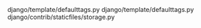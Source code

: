 <change>
<file change-number-for-this-file="1">django/template/defaulttags.py</file>
<original line-count="12" no-ellipsis="true"><![CDATA[
    def render(self, context):
        from django.urls import reverse, NoReverseMatch
        args = [arg.resolve(context) for arg in self.args]
        kwargs = {k: v.resolve(context) for k, v in self.kwargs.items()}
        view_name = self.view_name.resolve(context)
        try:
            current_app = context.request.current_app
        except AttributeError:
            try:
                current_app = context.request.resolver_match.namespace
            except AttributeError:
                current_app = None
        # Try to look up the URL. If it fails, raise NoReverseMatch unless the
        # {% url ... as var %} construct is used, in which case return nothing.
        url = ''
]]></original>
<modified no-ellipsis="true"><![CDATA[
    def render(self, context):
        from django.urls import reverse, NoReverseMatch
        args = [arg.resolve(context) for arg in self.args]
        kwargs = {k: v.resolve(context) for k, v in self.kwargs.items()}
        view_name = self.view_name.resolve(context)
        try:
            current_app = context.request.current_app
        except AttributeError:
            try:
                current_app = context.request.resolver_match.namespace
            except AttributeError:
                current_app = None
        # Try to look up the URL. If it fails, raise NoReverseMatch unless the
        # {% url ... as var %} construct is used, in which case return nothing.
        url = ''
        script_name = getattr(context.request.META, 'SCRIPT_NAME', '')
]]></modified>
</change>

<change>
<file change-number-for-this-file="2">django/template/defaulttags.py</file>
<original line-count="4" no-ellipsis="true"><![CDATA[
        if self.asvar:
            context[self.asvar] = url
            return ''
        else:
]]></original>
<modified no-ellipsis="true"><![CDATA[
        url = script_name + url
        if self.asvar:
            context[self.asvar] = url
            return ''
        else:
]]></modified>
</change>

<change>
<file change-number-for-this-file="1">django/contrib/staticfiles/storage.py</file>
<original line-count="6" no-ellipsis="true"><![CDATA[
    def url(self, name, force=False):
        """
        Return the non-hashed URL in DEBUG mode.
        """
        return self._url(self.stored_name, name, force)
]]></original>
<modified no-ellipsis="true"><![CDATA[
    def url(self, name, force=False, request=None):
        """
        Return the non-hashed URL in DEBUG mode.
        """
        script_name = request.META.get('SCRIPT_NAME', '') if request else ''
        return script_name + self._url(self.stored_name, name, force)
]]></modified>
</change>